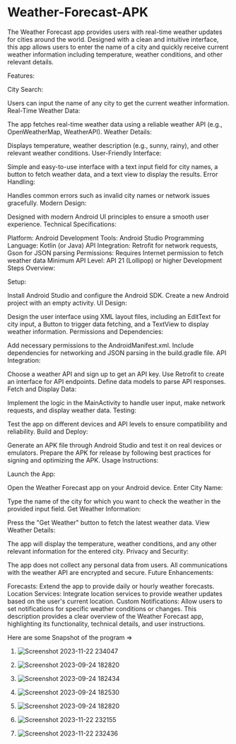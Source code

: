 # Weather-Forecast-APK
The Weather Forecast app provides users with real-time weather updates for cities around the world. Designed with a clean and intuitive interface, this app allows users to enter the name of a city and quickly receive current weather information including temperature, weather conditions, and other relevant details.

Features:

City Search:

Users can input the name of any city to get the current weather information.
Real-Time Weather Data:

The app fetches real-time weather data using a reliable weather API (e.g., OpenWeatherMap, WeatherAPI).
Weather Details:

Displays temperature, weather description (e.g., sunny, rainy), and other relevant weather conditions.
User-Friendly Interface:

Simple and easy-to-use interface with a text input field for city names, a button to fetch weather data, and a text view to display the results.
Error Handling:

Handles common errors such as invalid city names or network issues gracefully.
Modern Design:

Designed with modern Android UI principles to ensure a smooth user experience.
Technical Specifications:

Platform: Android
Development Tools: Android Studio
Programming Language: Kotlin (or Java)
API Integration: Retrofit for network requests, Gson for JSON parsing
Permissions: Requires Internet permission to fetch weather data
Minimum API Level: API 21 (Lollipop) or higher
Development Steps Overview:

Setup:

Install Android Studio and configure the Android SDK.
Create a new Android project with an empty activity.
UI Design:

Design the user interface using XML layout files, including an EditText for city input, a Button to trigger data fetching, and a TextView to display weather information.
Permissions and Dependencies:

Add necessary permissions to the AndroidManifest.xml.
Include dependencies for networking and JSON parsing in the build.gradle file.
API Integration:

Choose a weather API and sign up to get an API key.
Use Retrofit to create an interface for API endpoints.
Define data models to parse API responses.
Fetch and Display Data:

Implement the logic in the MainActivity to handle user input, make network requests, and display weather data.
Testing:

Test the app on different devices and API levels to ensure compatibility and reliability.
Build and Deploy:

Generate an APK file through Android Studio and test it on real devices or emulators.
Prepare the APK for release by following best practices for signing and optimizing the APK.
Usage Instructions:

Launch the App:

Open the Weather Forecast app on your Android device.
Enter City Name:

Type the name of the city for which you want to check the weather in the provided input field.
Get Weather Information:

Press the "Get Weather" button to fetch the latest weather data.
View Weather Details:

The app will display the temperature, weather conditions, and any other relevant information for the entered city.
Privacy and Security:

The app does not collect any personal data from users.
All communications with the weather API are encrypted and secure.
Future Enhancements:

Forecasts: Extend the app to provide daily or hourly weather forecasts.
Location Services: Integrate location services to provide weather updates based on the user's current location.
Custom Notifications: Allow users to set notifications for specific weather conditions or changes.
This description provides a clear overview of the Weather Forecast app, highlighting its functionality, technical details, and user instructions.

Here are some Snapshot of the program =>


1. ![Screenshot 2023-11-22 234047](https://github.com/user-attachments/assets/5122043c-dde3-4b86-9c70-4ef298674f25)

2. ![Screenshot 2023-09-24 182820](https://github.com/user-attachments/assets/0b39ae78-ef3b-43f2-8d5d-0fdc9b03184a)

3. ![Screenshot 2023-09-24 182434](https://github.com/user-attachments/assets/419773d8-788c-4b02-8773-72eb14535435)

4. ![Screenshot 2023-09-24 182530](https://github.com/user-attachments/assets/876862e8-2932-4b69-9707-44d8dfffddba)

5. ![Screenshot 2023-09-24 182820](https://github.com/user-attachments/assets/154fe94f-c641-4242-963e-4ca12a565e76)

6. ![Screenshot 2023-11-22 232155](https://github.com/user-attachments/assets/d66379d3-3459-4a02-8ce8-454f1b040d9a)

7. ![Screenshot 2023-11-22 232436](https://github.com/user-attachments/assets/157a6645-2062-443a-8155-d6ec7c047783)









